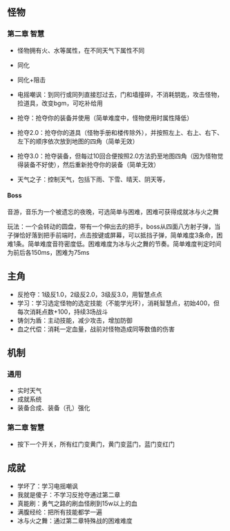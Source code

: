 ## 怪物

### 第二章 智慧

- 怪物拥有火、水等属性，在不同天气下属性不同

- 同化
- 同化+阻击
- 电摇嘲讽：到同行或同列直接怼过去，门和墙撞碎，不消耗钥匙，攻击怪物，捡道具，改变bgm，可吃补给用
- 抢夺：抢夺你的装备并使用（简单难度中，怪物使用时属性降低）
- 抢夺2.0：抢夺你的道具（怪物手册和楼传除外），并按照左上、右上、右下、左下的顺序依次放到地图的四角（简单无效）
- 抢夺3.0：抢夺装备，但每过10回合便按照2.0方法扔至地图四角（因为怪物觉得装备不好使），然后重新抢夺你的装备（简单无效）
- 天气之子：控制天气，包括下雨、下雪、晴天、阴天等，

#### Boss

音游，音乐为一个被遗忘的夜晚，可选简单与困难，困难可获得成就冰与火之舞

玩法：一个会转动的圆盘，带有一个伸出去的把手，boss从四面八方射子弹，当子弹恰好落到把手前端时，点击按键或屏幕，可以抵挡子弹，简单难度3条命，困难1条。简单难度音符密度低。困难难度为冰与火之舞的节奏。简单难度判定时间为前后各150ms，困难为75ms

## 主角

- 反抢夺：1级反1.0，2级反2.0，3级反3.0，用智慧点点
- 学习：学习选定怪物的选定技能（不能学光环），消耗智慧点，初始400，但每次消耗点数+100，持续3场战斗
- 铸剑为盾：主动技能，减少攻击，增加防御
- 血之代偿：消耗一定血量，战前对怪物造成同等数值的伤害

## 机制

### 通用

- 实时天气
- 成就系统
- 装备合成、装备（孔）强化

### 第二章 智慧

- 按下一个开关，所有红门变黄门，黄门变蓝门，蓝门变红门

## 成就

- 学坏了：学习电摇嘲讽
- 我就是傻子：不学习反抢夺通过第二章
- 真能刷：勇气之路的刷血怪刷到15w以上的血
- 满腹经纶：把所有技能都学一遍
- 冰与火之舞：通过第二章特殊战的困难难度